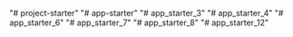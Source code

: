 "# project-starter" 
"# app-starter" 
"# app_starter_3"
"# app_starter_4" 
"# app_starter_6" 
"# app_starter_7" 
"# app_starter_8"
"# app_starter_12" 
